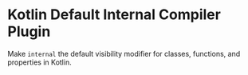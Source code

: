 # Kotlin Default Internal Compiler Plugin

Make `internal` the default visibility modifier for classes, functions, and properties in Kotlin.
